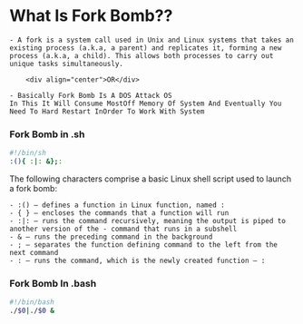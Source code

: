 # What Is Fork Bomb??
    - A fork is a system call used in Unix and Linux systems that takes an existing process (a.k.a, a parent) and replicates it, forming a new process (a.k.a, a child). This allows both processes to carry out unique tasks simultaneously.
    
        <div align="center">OR</div>
    
    - Basically Fork Bomb Is A DOS Attack OS 
    In This It Will Consume MostOff Memory Of System And Eventually You Need To Hard Restart InOrder To Work With System


### Fork Bomb in .sh
```sh
#!/bin/sh
:(){ :|: &};:
```
The following characters comprise a basic Linux shell script used to launch a fork bomb:

    - :() – defines a function in Linux function, named :
    - { } – encloses the commands that a function will run
    - :|: – runs the command recursively, meaning the output is piped to another version of the - command that runs in a subshell
    - & – runs the preceding command in the background
    - ; – separates the function defining command to the left from the next command
    - : – runs the command, which is the newly created function – :

### Fork Bomb In .bash
```bash
#!/bin/bash
./$0|./$0 &
```



    